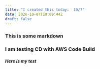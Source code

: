 ```yaml
---
title: "I created this today:  10/7"
date: 2020-10-07T18:09:44Z
draft: false
---
```


### This is some markdown

### I am testing CD with AWS Code Build

##### Here is my test